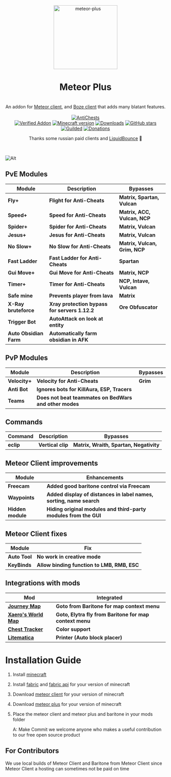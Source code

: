
<div align="center">
	<img src="https://github.com/Nekiplay/MeteorPlus/assets/35975332/5fa04a11-0de7-4423-8c9d-0b6fe9142df4" alt="meteor-plus" width="200px"/>
	<h1>Meteor Plus</h1>
	<br>
		An addon for <a href="https://github.com/MeteorDevelopment/meteor-client">Meteor client</a>, and <a href="https://boze.dev">Boze client</a> that adds many blatant features.
	<br>
	<br>
	<a href="https://github.com/Nekiplay/MeteorPlus/blob/main/ac-tests.md"><img src="https://img.shields.io/badge/anticheats-aac%2C%20spartan%2C%20vulcan%2C%20matrix%2C%20wraith%2C%20ncp%2C%20verus%2C%20cerberus%2C%20taka%2C%20fiona%2C%20intave-brightgreen" alt="AntiChests" /></a>
	<br>
	<a href="https://anticope.pages.dev/addons/?addon=Nekiplay%2FMeteorPlus"><img src="https://img.shields.io/badge/verified%20addon-yes-brightgreen" alt="Verified Addon"></a>
	<a href="https://www.minecraft.net/"><img src="https://img.shields.io/badge/minecraft%20version-1.18.2 -- 1.20.4-brightgreen" alt="Minecraft version"/></a>
	<a href="https://github.com/Nekiplay/MeteorPlus/releases"><img src="https://img.shields.io/github/downloads/Nekiplay/MeteorPlus/total" alt="Downloads"/></a>
	<a href="https://github.com/Nekiplay/MeteorPlus/stargazers"><img src="https://badgen.net/github/stars/Nekiplay/MeteorPlus" alt="GitHub stars"/></a>
	<br>
	<a href="https://discord.gg/N3gqYc7GRS><img src="https://img.shields.io/badge/support/help/issues-discord-brightgreen" alt="Discord"/></a>
	<a href="https://www.guilded.gg/i/27dAlJKk"><img src="https://img.shields.io/badge/support/help/issues-guilded-brightgreen" alt="Guilded"/></a>
	<a href="https://github.com/Nekiplay/MeteorPlus/blob/main/donations.md"><img src="https://img.shields.io/badge/donations-btc, ethereum, nano-brightgreen" alt="Donations" /></a>
	<br>
	<p>Thanks some russian paid clients and <a href="https://github.com/CCBlueX/LiquidBounce">LiquidBounce</a> 🤫</p>
	<br>
</div>

  ![Alt](https://repobeats.axiom.co/api/embed/869469d8757653eb3fc621df1708036d196fc1db.svg "Repobeats analytics image")

## PvE Modules
| Module                 | Description                                   | Bypasses                      |
|------------------------|-----------------------------------------------|-------------------------------|
| **Fly+**               | **Flight for Anti-Cheats**                    | **Matrix, Spartan, Vulcan**   |
| **Speed+**             | **Speed for Anti-Cheats**                     | **Matrix, ACC, Vulcan, NCP**  |
| **Spider+**            | **Spider for Anti-Cheats**                    | **Matrix, Vulcan**            |
| **Jesus+**             | **Jesus for Anti-Cheats**                     | **Matrix, Vulcan**            |
| **No Slow+**           | **No Slow for Anti-Cheats**                   | **Matrix, Vulcan, Grim, NCP** |
| **Fast Ladder** 	      | **Fast Ladder for Anti-Cheats**               | **Spartan**                   |
| **Gui Move+**          | **Gui Move for Anti-Cheats**                  | **Matrix, NCP**               |
| **Timer+**             | **Timer for Anti-Cheats**                     | **NCP, Intave, Vulcan**       |
| **Safe mine**          | **Prevents player from lava**                 | **Matrix**                    |
| **X-Ray bruteforce**   | **Xray protection bypass for servers 1.12.2** | **Ore Obfuscator**            |
| **Trigger Bot**        | **AutoAttack on look at entity**              |                               |
| **Auto Obsidian Farm** | **Automatically farm obsidian in AFK**        |                               |

## PvP Modules
| Module        | Description                                            | Bypasses |
|---------------|--------------------------------------------------------|----------|
| **Velocity+** | **Velocity for Anti-Cheats**                           | **Grim** |
| **Anti Bot**  | **Ignores bots for KillAura, ESP, Tracers**            |          |
| **Teams**     | **Does not beat teammates on BedWars and other modes** |          |

## Commands
| Command   | Description       | Bypasses                                |
|-----------|-------------------|-----------------------------------------|
| **eclip** | **Vertical clip** | **Matrix, Wraith, Spartan, Negativity** |


## Meteor Client improvements
| Module                    | Enhancements                                                        |
|---------------------------|---------------------------------------------------------------------|
| **Freecam**               | **Added good baritone control via Freecam**                         |       
| **Waypoints**             | **Added display of distances in label names, sorting, name search** |
| **Hidden module**         | **Hiding original modules and third-party modules from the GUI**    |

## Meteor Client fixes
| Module        | Fix                                         |
|---------------|---------------------------------------------|
| **Auto Tool** | **No work in creative mode**                |
| **KeyBinds**  | **Allow binding function to LMB, RMB, ESC** |


## Integrations with mods
| Mod                                                                       | Integrated                                              |
|---------------------------------------------------------------------------|---------------------------------------------------------|
| **[Journey Map](https://modrinth.com/mod/journeymap)**                    | **Goto from Baritone for map context menu**             |
| **[Xaero's World Map](https://modrinth.com/mod/xaeros-world-map)**        | **Goto, Elytra fly from Baritone for map context menu** |
| **[Chest Tracker](https://modrinth.com/mod/chest-tracker)**               | **Color support**                                       |
| **[Litematica](https://www.curseforge.com/minecraft/mc-mods/litematica)** | **Printer (Auto block placer)**                         |

# Installation Guide
1. Install [minecraft](https://www.minecraft.net)
2. Install [fabric](https://fabricmc.net) and [fabric api](https://www.curseforge.com/minecraft/mc-mods/fabric-api) for your version of minecraft
3. Download [meteor client](https://meteorclient.com) for your version of minecraft
4. Download [meteor plus](https://github.com/Nekiplay/MeteorPlus/releases) for your version of minecraft
5. Place the meteor client and meteor plus and baritone in your mods folder

    A: Make Commit we welcome anyone who makes a useful contribution to our free open source product

## For Contributors
We use local builds of Meteor Client and Baritone from Meteor Client since Meteor Client a hosting can sometimes not be paid on time 
